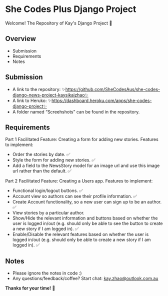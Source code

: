 # She Codes Plus Django Project
Welcome! The Repository of Kay's Django Project 👋

## Overview
- Submission
- Requirements
- Notes

## Submission
- A link to the repository: ✨https://github.com/SheCodesAus/she-codes-django-news-project-kaysikaizhao✨
- A link to Heruko: ✨https://dashboard.heroku.com/apps/she-codes-django-project✨
- A folder named “Screehshots” can be found in the repository.

## Requirements
Part 1
Facilitated Feature: Creating a form for adding new stories. Features to implement:
- Order the stories by date. ✅
- Style the form for adding new stories. ✅
- Add a field to the NewsStory model for an image url and use this image url rather than the default. ✅

Part 2
Facilitated Feature: Creating a Users app. Features to implement:
- Functional login/logout buttons. ✅
- Account view so authors can see their profile information. ✅
- Create Account functionality, so a new user can sign up to be an author. ✅
- View stories by a particular author. 
- Show/Hide the relevant information and buttons based on whether the user is logged in/out (e.g. should only be able to see the button to create a new story if I am logged in). ✅
- Enable/Disable the relevant features based on whether the user is logged in/out (e.g. should only be able to create a new story if I am logged in). ✅

## Notes
- Please ignore the notes in code :)
- Any questions/feedback/coffee? Start chat: kay.zhao@outlook.com.au 

**Thanks for your time!** 💜
